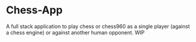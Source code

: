 # Chess-App
A full stack application to play chess or chess960 as a single player (against a chess engine) or against another human opponent. WIP
